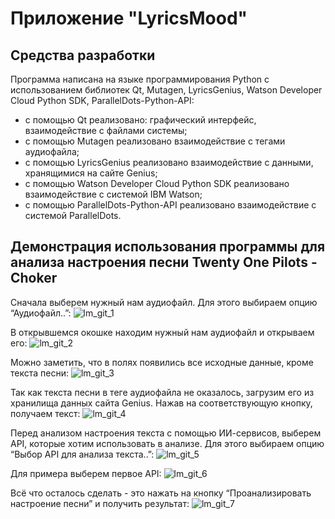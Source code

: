 # Приложение "LyricsMood"

## Средства разработки

Программа написана на языке программирования Python с использованием библиотек Qt, Mutagen, LyricsGenius, Watson Developer Cloud Python SDK, ParallelDots-Python-API:
* c помощью Qt реализовано: графический интерфейс, взаимодействие с файлами системы;
* c помощью Mutagen реализовано взаимодействие с тегами аудиофайла;
* с помощью LyricsGenius реализовано взаимодействие с данными, хранящимися на сайте Genius;
* с помощью Watson Developer Cloud Python SDK реализовано взаимодействие с системой IBM Watson;
* с помощью ParallelDots-Python-API реализовано взаимодействие с системой ParallelDots.

## Демонстрация использования программы для анализа настроения песни Twenty One Pilots - Choker
Сначала выберем нужный нам аудиофайл. Для этого выбираем опцию “Аудиофайл..”:
![lm_git_1](https://user-images.githubusercontent.com/83980779/174878344-69f153c9-2b6e-4492-901c-53de3a3d7c42.png 'Опция "Аудиофайл.."')

В открывшемся окошке находим нужный нам аудиофайл и открываем его:
![lm_git_2](https://user-images.githubusercontent.com/83980779/174878350-f946a961-f80f-4326-9178-a2eb4689e019.png 'Выбор аудиофайла "02. Choker.flac"')

Можно заметить, что в полях появились все исходные данные, кроме текста песни:
![lm_git_3](https://user-images.githubusercontent.com/83980779/174878358-1d4dfa7f-2093-4187-81ce-7bee37a139b2.png 'Результат чтения тегов аудиофайла')

Так как текста песни в теге аудиофайла не оказалось, загрузим его из хранилища данных сайта Genius. Нажав на соответствующую кнопку, получаем текст:
![lm_git_4](https://user-images.githubusercontent.com/83980779/174878367-cf36129d-8dab-4c08-ba94-369a4bb1a2b7.png 'Результат загрузки текста песни Twenty One Pilots - Choker с сайта Genius')

Перед анализом настроения текста с помощью ИИ-сервисов, выберем API, которые хотим использовать в анализе. Для этого выбираем опцию “Выбор API для анализа текста..”:
![lm_git_5](https://user-images.githubusercontent.com/83980779/174878375-4c0e3b13-4d69-47d0-bf72-bc1812b97bd2.png 'Опция "Выбор API для анализа.."')

Для примера выберем первое API:
![lm_git_6](https://user-images.githubusercontent.com/83980779/174878384-19bb9d91-2b0a-46e6-be68-c5a2d661c4d1.png 'Выбор "IBM Watson Tone Analyzer API"')

Всё что осталось сделать - это нажать на кнопку “Проанализировать настроение песни” и получить результат:
![lm_git_7](https://user-images.githubusercontent.com/83980779/174878392-cdd7ea54-c46c-4160-a7d9-38ca1a780537.png 'Результат анализа текста песни выбранном API')
